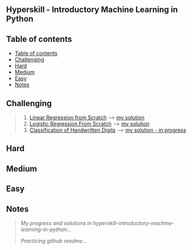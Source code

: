 ## Hyperskill - Introductory Machine Learning in Python

Table of contents
---

- [Table of contents](#table-of-contents)
- [Challenging](#challenging)
- [Hard](#hard)
- [Medium](#medium)
- [Easy](#easy)
- [Notes](#notes)

Challenging
---

> 1. [Linear Regression from Scratch](https://hyperskill.org/projects/195?track=28) --> [my solution](https://github.com/ahsanyusob/hyperskill-python-intro-ML/blob/master/challenging/Linear%20Regression%20From%20Scratch/regression.py)
> 2. [Logistic Regression From Scratch](https://hyperskill.org/projects/219) --> [my solution](https://github.com/ahsanyusob/hyperskill-python-intro-ML/blob/master/challenging/Logistic%20Regression%20From%20Scratch/logistic.py)
> 3. [Classification of Handwritten Digits](https://hyperskill.org/projects/205?track=28) --> [my solution - in progress](https://github.com/ahsanyusob/hyperskill-python-intro-ML/blob/master/challenging/Classification%20of%20Handwritten%20Digits/analysis.py)

Hard
---

Medium
---

Easy
---

Notes
---

> *My progress and solutions in hyperskill-introductory-machine-learning-in-python...*
>
> *Practicing github readme...*
